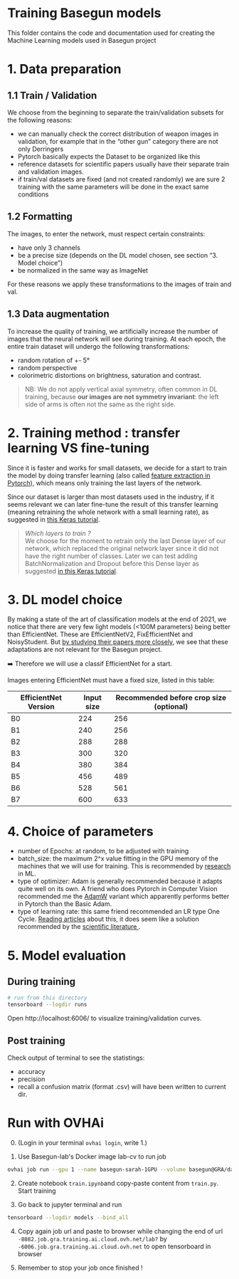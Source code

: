 # Training Basegun models

This folder contains the code and documentation used for creating the Machine Learning models used in Basegun project

# 1. Data preparation

## 1.1 Train / Validation

We choose from the beginning to separate the train/validation subsets for the following reasons:
- we can manually check the correct distribution of weapon images in validation, for example that in the “other gun” category there are not only Derringers
- Pytorch basically expects the Dataset to be organized like this
- reference datasets for scientific papers usually have their separate train and validation images.
- if train/val datasets are fixed (and not created randomly) we are sure 2 training with the same parameters will be done in the exact same conditions

## 1.2 Formatting

The images, to enter the network, must respect certain constraints:

- have only 3 channels
- be a precise size (depends on the DL model chosen, see section “3. Model choice”)
- be normalized in the same way as ImageNet

For these reasons we apply these transformations to the images of train and val.

## 1.3 Data augmentation

To increase the quality of training, we artificially increase the number of images that the neural network will see during training. At each epoch, the entire train dataset will undergo the following transformations:

- random rotation of +- 5°
- random perspective
- colorimetric distortions on brightness, saturation and contrast.

> NB: We do not apply vertical axial symmetry, often common in DL training, because **our images are not symmetry invariant**: the left side of arms is often not the same as the right side.

# 2. Training method : transfer learning VS fine-tuning

Since it is faster and works for small datasets, we decide for a start to train the model by doing transfer learning (also called [feature extraction in Pytorch](https://pytorch.org/tutorials/beginner/transfer_learning_tutorial.html#convnet-as-fixed-feature-extractor)), which means only training the last layers of the network.

Since our dataset is larger than most datasets used in the industry, if it seems relevant we can later fine-tune the result of this transfer learning (meaning retraining the whole network with a small learning rate), as suggested in [this Keras tutorial](https://keras.io/guides/transfer_learning/).

> *Which layers to train ?*  
> We choose for the moment to retrain only the last Dense layer of our network, which replaced the original network layer since it did not have the right number of classes. Later we can test adding BatchNormalization and Dropout before this Dense layer as suggested [in this Keras tutorial](https://www.tensorflow.org/tutorials/images/transfer_learning).

# 3. DL model choice

By making a state of the art of classification models at the end of 2021, we notice that there are very few light models (<100M parameters) being better than EfficientNet. These are EfficientNetV2, FixEfficientNet and NoisyStudent. But [by studying their papers more closely](https://www.notion.so/Recherches-Machine-Learning-395831933cae492b84e46282196da432), we see that these adaptations are not relevant for the Basegun project.

<aside>
➡️ Therefore we will use a classif EfficientNet for a start.
</aside>

Images entering EfficientNet must have a fixed size, listed in this table:

| EfficientNet Version | Input size | Recommended before crop size (optional) |
| --- | --- | --- |
| B0 | 224 | 256 |
| B1 | 240 | 256 |
| B2 | 288 | 288 |
| B3 | 300 | 320 |
| B4 | 380 | 384 |
| B5 | 456 | 489 |
| B6 | 528 | 561 |
| B7 | 600 | 633 |

# 4. Choice of parameters

- number of Epochs: at random, to be adjusted with training
- batch_size: the maximum 2^x value fitting in the GPU memory of the machines that we will use for training. This is recommended by [research](https://arxiv.org/pdf/1506.01186.pdf) in ML.
- type of optimizer: Adam is generally recommended because it adapts quite well on its own. A friend who does Pytorch in Computer Vision recommended me the [AdamW](https://pytorch.org/docs/stable/generated/torch.optim.AdamW.html) variant which apparently performs better in Pytorch than the Basic Adam.
- type of learning rate: this same friend recommended an LR type One Cycle. [Reading articles](https://towardsdatascience.com/finding-good-learning-rate-and-the-one-cycle-policy-7159fe1db5d6) about this, it does seem like a solution recommended by the [scientific literature ](https://arxiv.org/pdf/1506.01186.pdf).

# 5. Model evaluation

## During training
```bash
# run from this directory
tensorboard --logdir runs
```
Open http://localhost:6006/ to visualize training/validation curves.

## Post training
Check output of terminal to see the statistings:
- accuracy
- precision
- recall
a confusion matrix (format .csv) will have been written to current dir.

# Run with OVHAi

0. (Login in your terminal `ovhai login`, write 1.)

1. Use Basegun-lab's Docker image lab-cv to run job
```bash
ovhai job run --gpu 1 --name basegun-sarah-1GPU --volume basegun@GRA/dataset/v0:/workspace/data:ro --volume basegun-public@GRA/models:/workspace/models:rw ghcr.io/datalab-mi/basegun-lab:v0.2
```

2. Create notebook `train.ipynb`and copy-paste content from `train.py`. Start training

3. Go back to jupyter terminal and run
```bash
tensorboard --logdir models --bind_all
```
4. Copy again job url and paste to browser while changing the end of url
`-8082.job.gra.training.ai.cloud.ovh.net/lab?`
by
`-6006.job.gra.training.ai.cloud.ovh.net`
to open tensorboard in browser

5. Remember to stop your job once finished !